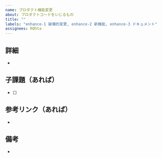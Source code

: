 ```yaml
---
name: プロダクト機能変更
about: プロダクトコードをいじるもの
title: ""
labels: "enhance-1 破壊的変更, enhance-2 新機能, enhance-3 ドキュメント"
assignees: ROhta
---
```


## 詳細

-

## 子課題（あれば）

- [ ]

## 参考リンク（あれば）

-

## 備考

-
